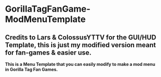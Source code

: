 # GorillaTagFanGame-ModMenuTemplate
## Credits to Lars & ColossusYTTV for the GUI/HUD Template, this is just my modified version meant for fan-games & easier use.

**This is a Menu Template that you can easily modify to make a mod menu in Gorilla Tag Fan Games.**
